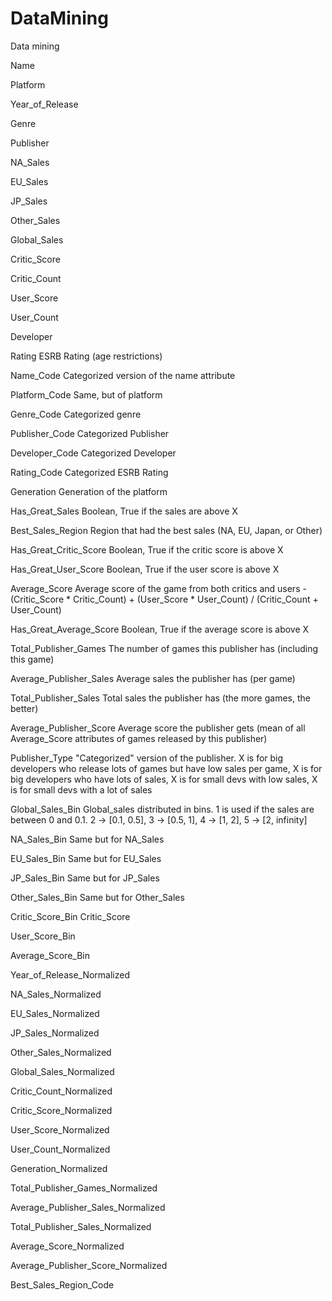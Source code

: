# DataMining
Data mining


Name		

Platform									

Year_of_Release								

Genre										

Publisher

NA_Sales

EU_Sales

JP_Sales

Other_Sales

Global_Sales

Critic_Score

Critic_Count

User_Score

User_Count

Developer

Rating										ESRB Rating (age restrictions)

Name_Code									Categorized version of the name attribute

Platform_Code								Same, but of platform

Genre_Code									Categorized genre

Publisher_Code								Categorized Publisher

Developer_Code								Categorized Developer

Rating_Code									Categorized ESRB Rating

Generation									Generation of the platform

Has_Great_Sales								Boolean, True if the sales are above X

Best_Sales_Region							Region that had the best sales (NA, EU, Japan, or Other)

Has_Great_Critic_Score						Boolean, True if the critic score is above X

Has_Great_User_Score						Boolean, True if the user score is above X

Average_Score								Average score of the game from both critics and users - (Critic_Score * Critic_Count) + (User_Score * User_Count) / (Critic_Count + User_Count)

Has_Great_Average_Score						Boolean, True if the average score is above X

Total_Publisher_Games						The number of games this publisher has (including this game)

Average_Publisher_Sales						Average sales the publisher has (per game)

Total_Publisher_Sales						Total sales the publisher has (the more games, the better)

Average_Publisher_Score						Average score the publisher gets (mean of all Average_Score attributes of games released by this publisher)

Publisher_Type								"Categorized" version of the publisher. X is for big developers who release lots of games but have low sales per game, X is for big developers who have lots of sales, X is for small devs with low sales, X is for small devs with a lot of sales

Global_Sales_Bin							Global_sales distributed in bins. 1 is used if the sales are between 0 and 0.1. 2 -> [0.1, 0.5], 3 -> [0.5, 1], 4 -> [1, 2], 5 -> [2, infinity]

NA_Sales_Bin								Same but for NA_Sales

EU_Sales_Bin								Same but for EU_Sales

JP_Sales_Bin								Same but for JP_Sales

Other_Sales_Bin								Same but for Other_Sales

Critic_Score_Bin							Critic_Score 

User_Score_Bin

Average_Score_Bin

Year_of_Release_Normalized

NA_Sales_Normalized

EU_Sales_Normalized

JP_Sales_Normalized

Other_Sales_Normalized

Global_Sales_Normalized

Critic_Count_Normalized

Critic_Score_Normalized

User_Score_Normalized

User_Count_Normalized

Generation_Normalized

Total_Publisher_Games_Normalized

Average_Publisher_Sales_Normalized

Total_Publisher_Sales_Normalized

Average_Score_Normalized

Average_Publisher_Score_Normalized

Best_Sales_Region_Code

